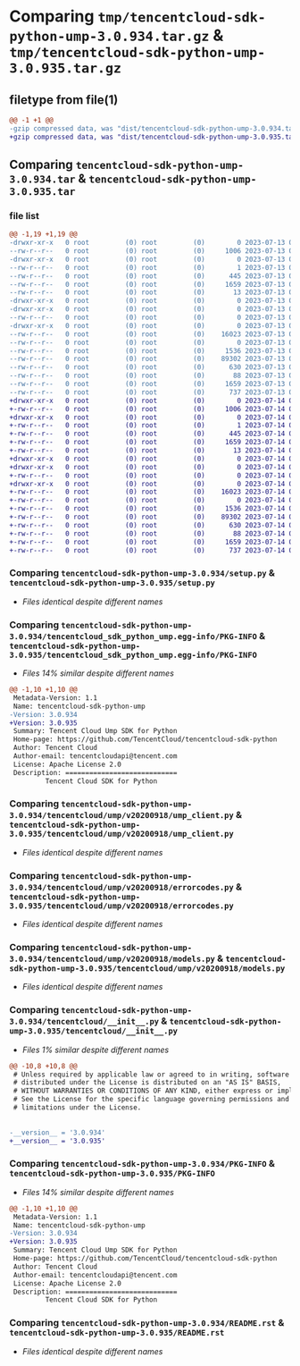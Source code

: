# Comparing `tmp/tencentcloud-sdk-python-ump-3.0.934.tar.gz` & `tmp/tencentcloud-sdk-python-ump-3.0.935.tar.gz`

## filetype from file(1)

```diff
@@ -1 +1 @@
-gzip compressed data, was "dist/tencentcloud-sdk-python-ump-3.0.934.tar", last modified: Thu Jul 13 00:37:28 2023, max compression
+gzip compressed data, was "dist/tencentcloud-sdk-python-ump-3.0.935.tar", last modified: Fri Jul 14 00:45:14 2023, max compression
```

## Comparing `tencentcloud-sdk-python-ump-3.0.934.tar` & `tencentcloud-sdk-python-ump-3.0.935.tar`

### file list

```diff
@@ -1,19 +1,19 @@
-drwxr-xr-x   0 root         (0) root         (0)        0 2023-07-13 00:37:28.000000 tencentcloud-sdk-python-ump-3.0.934/
--rw-r--r--   0 root         (0) root         (0)     1006 2023-07-13 00:37:28.000000 tencentcloud-sdk-python-ump-3.0.934/setup.py
-drwxr-xr-x   0 root         (0) root         (0)        0 2023-07-13 00:37:28.000000 tencentcloud-sdk-python-ump-3.0.934/tencentcloud_sdk_python_ump.egg-info/
--rw-r--r--   0 root         (0) root         (0)        1 2023-07-13 00:37:28.000000 tencentcloud-sdk-python-ump-3.0.934/tencentcloud_sdk_python_ump.egg-info/dependency_links.txt
--rw-r--r--   0 root         (0) root         (0)      445 2023-07-13 00:37:28.000000 tencentcloud-sdk-python-ump-3.0.934/tencentcloud_sdk_python_ump.egg-info/SOURCES.txt
--rw-r--r--   0 root         (0) root         (0)     1659 2023-07-13 00:37:28.000000 tencentcloud-sdk-python-ump-3.0.934/tencentcloud_sdk_python_ump.egg-info/PKG-INFO
--rw-r--r--   0 root         (0) root         (0)       13 2023-07-13 00:37:28.000000 tencentcloud-sdk-python-ump-3.0.934/tencentcloud_sdk_python_ump.egg-info/top_level.txt
-drwxr-xr-x   0 root         (0) root         (0)        0 2023-07-13 00:37:28.000000 tencentcloud-sdk-python-ump-3.0.934/tencentcloud/
-drwxr-xr-x   0 root         (0) root         (0)        0 2023-07-13 00:37:28.000000 tencentcloud-sdk-python-ump-3.0.934/tencentcloud/ump/
--rw-r--r--   0 root         (0) root         (0)        0 2023-07-13 00:37:28.000000 tencentcloud-sdk-python-ump-3.0.934/tencentcloud/ump/__init__.py
-drwxr-xr-x   0 root         (0) root         (0)        0 2023-07-13 00:37:28.000000 tencentcloud-sdk-python-ump-3.0.934/tencentcloud/ump/v20200918/
--rw-r--r--   0 root         (0) root         (0)    16023 2023-07-13 00:37:28.000000 tencentcloud-sdk-python-ump-3.0.934/tencentcloud/ump/v20200918/ump_client.py
--rw-r--r--   0 root         (0) root         (0)        0 2023-07-13 00:37:28.000000 tencentcloud-sdk-python-ump-3.0.934/tencentcloud/ump/v20200918/__init__.py
--rw-r--r--   0 root         (0) root         (0)     1536 2023-07-13 00:37:28.000000 tencentcloud-sdk-python-ump-3.0.934/tencentcloud/ump/v20200918/errorcodes.py
--rw-r--r--   0 root         (0) root         (0)    89302 2023-07-13 00:37:28.000000 tencentcloud-sdk-python-ump-3.0.934/tencentcloud/ump/v20200918/models.py
--rw-r--r--   0 root         (0) root         (0)      630 2023-07-13 00:37:28.000000 tencentcloud-sdk-python-ump-3.0.934/tencentcloud/__init__.py
--rw-r--r--   0 root         (0) root         (0)       88 2023-07-13 00:37:28.000000 tencentcloud-sdk-python-ump-3.0.934/setup.cfg
--rw-r--r--   0 root         (0) root         (0)     1659 2023-07-13 00:37:28.000000 tencentcloud-sdk-python-ump-3.0.934/PKG-INFO
--rw-r--r--   0 root         (0) root         (0)      737 2023-07-13 00:37:28.000000 tencentcloud-sdk-python-ump-3.0.934/README.rst
+drwxr-xr-x   0 root         (0) root         (0)        0 2023-07-14 00:45:14.000000 tencentcloud-sdk-python-ump-3.0.935/
+-rw-r--r--   0 root         (0) root         (0)     1006 2023-07-14 00:45:14.000000 tencentcloud-sdk-python-ump-3.0.935/setup.py
+drwxr-xr-x   0 root         (0) root         (0)        0 2023-07-14 00:45:14.000000 tencentcloud-sdk-python-ump-3.0.935/tencentcloud_sdk_python_ump.egg-info/
+-rw-r--r--   0 root         (0) root         (0)        1 2023-07-14 00:45:14.000000 tencentcloud-sdk-python-ump-3.0.935/tencentcloud_sdk_python_ump.egg-info/dependency_links.txt
+-rw-r--r--   0 root         (0) root         (0)      445 2023-07-14 00:45:14.000000 tencentcloud-sdk-python-ump-3.0.935/tencentcloud_sdk_python_ump.egg-info/SOURCES.txt
+-rw-r--r--   0 root         (0) root         (0)     1659 2023-07-14 00:45:14.000000 tencentcloud-sdk-python-ump-3.0.935/tencentcloud_sdk_python_ump.egg-info/PKG-INFO
+-rw-r--r--   0 root         (0) root         (0)       13 2023-07-14 00:45:14.000000 tencentcloud-sdk-python-ump-3.0.935/tencentcloud_sdk_python_ump.egg-info/top_level.txt
+drwxr-xr-x   0 root         (0) root         (0)        0 2023-07-14 00:45:14.000000 tencentcloud-sdk-python-ump-3.0.935/tencentcloud/
+drwxr-xr-x   0 root         (0) root         (0)        0 2023-07-14 00:45:14.000000 tencentcloud-sdk-python-ump-3.0.935/tencentcloud/ump/
+-rw-r--r--   0 root         (0) root         (0)        0 2023-07-14 00:45:14.000000 tencentcloud-sdk-python-ump-3.0.935/tencentcloud/ump/__init__.py
+drwxr-xr-x   0 root         (0) root         (0)        0 2023-07-14 00:45:14.000000 tencentcloud-sdk-python-ump-3.0.935/tencentcloud/ump/v20200918/
+-rw-r--r--   0 root         (0) root         (0)    16023 2023-07-14 00:45:14.000000 tencentcloud-sdk-python-ump-3.0.935/tencentcloud/ump/v20200918/ump_client.py
+-rw-r--r--   0 root         (0) root         (0)        0 2023-07-14 00:45:14.000000 tencentcloud-sdk-python-ump-3.0.935/tencentcloud/ump/v20200918/__init__.py
+-rw-r--r--   0 root         (0) root         (0)     1536 2023-07-14 00:45:14.000000 tencentcloud-sdk-python-ump-3.0.935/tencentcloud/ump/v20200918/errorcodes.py
+-rw-r--r--   0 root         (0) root         (0)    89302 2023-07-14 00:45:14.000000 tencentcloud-sdk-python-ump-3.0.935/tencentcloud/ump/v20200918/models.py
+-rw-r--r--   0 root         (0) root         (0)      630 2023-07-14 00:45:14.000000 tencentcloud-sdk-python-ump-3.0.935/tencentcloud/__init__.py
+-rw-r--r--   0 root         (0) root         (0)       88 2023-07-14 00:45:14.000000 tencentcloud-sdk-python-ump-3.0.935/setup.cfg
+-rw-r--r--   0 root         (0) root         (0)     1659 2023-07-14 00:45:14.000000 tencentcloud-sdk-python-ump-3.0.935/PKG-INFO
+-rw-r--r--   0 root         (0) root         (0)      737 2023-07-14 00:45:14.000000 tencentcloud-sdk-python-ump-3.0.935/README.rst
```

### Comparing `tencentcloud-sdk-python-ump-3.0.934/setup.py` & `tencentcloud-sdk-python-ump-3.0.935/setup.py`

 * *Files identical despite different names*

### Comparing `tencentcloud-sdk-python-ump-3.0.934/tencentcloud_sdk_python_ump.egg-info/PKG-INFO` & `tencentcloud-sdk-python-ump-3.0.935/tencentcloud_sdk_python_ump.egg-info/PKG-INFO`

 * *Files 14% similar despite different names*

```diff
@@ -1,10 +1,10 @@
 Metadata-Version: 1.1
 Name: tencentcloud-sdk-python-ump
-Version: 3.0.934
+Version: 3.0.935
 Summary: Tencent Cloud Ump SDK for Python
 Home-page: https://github.com/TencentCloud/tencentcloud-sdk-python
 Author: Tencent Cloud
 Author-email: tencentcloudapi@tencent.com
 License: Apache License 2.0
 Description: ============================
         Tencent Cloud SDK for Python
```

### Comparing `tencentcloud-sdk-python-ump-3.0.934/tencentcloud/ump/v20200918/ump_client.py` & `tencentcloud-sdk-python-ump-3.0.935/tencentcloud/ump/v20200918/ump_client.py`

 * *Files identical despite different names*

### Comparing `tencentcloud-sdk-python-ump-3.0.934/tencentcloud/ump/v20200918/errorcodes.py` & `tencentcloud-sdk-python-ump-3.0.935/tencentcloud/ump/v20200918/errorcodes.py`

 * *Files identical despite different names*

### Comparing `tencentcloud-sdk-python-ump-3.0.934/tencentcloud/ump/v20200918/models.py` & `tencentcloud-sdk-python-ump-3.0.935/tencentcloud/ump/v20200918/models.py`

 * *Files identical despite different names*

### Comparing `tencentcloud-sdk-python-ump-3.0.934/tencentcloud/__init__.py` & `tencentcloud-sdk-python-ump-3.0.935/tencentcloud/__init__.py`

 * *Files 1% similar despite different names*

```diff
@@ -10,8 +10,8 @@
 # Unless required by applicable law or agreed to in writing, software
 # distributed under the License is distributed on an "AS IS" BASIS,
 # WITHOUT WARRANTIES OR CONDITIONS OF ANY KIND, either express or implied.
 # See the License for the specific language governing permissions and
 # limitations under the License.
 
 
-__version__ = '3.0.934'
+__version__ = '3.0.935'
```

### Comparing `tencentcloud-sdk-python-ump-3.0.934/PKG-INFO` & `tencentcloud-sdk-python-ump-3.0.935/PKG-INFO`

 * *Files 14% similar despite different names*

```diff
@@ -1,10 +1,10 @@
 Metadata-Version: 1.1
 Name: tencentcloud-sdk-python-ump
-Version: 3.0.934
+Version: 3.0.935
 Summary: Tencent Cloud Ump SDK for Python
 Home-page: https://github.com/TencentCloud/tencentcloud-sdk-python
 Author: Tencent Cloud
 Author-email: tencentcloudapi@tencent.com
 License: Apache License 2.0
 Description: ============================
         Tencent Cloud SDK for Python
```

### Comparing `tencentcloud-sdk-python-ump-3.0.934/README.rst` & `tencentcloud-sdk-python-ump-3.0.935/README.rst`

 * *Files identical despite different names*

